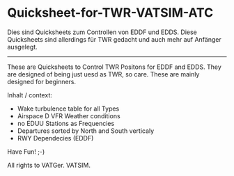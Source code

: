 # Quicksheet-for-TWR-VATSIM-ATC

Dies sind Quicksheets zum Controllen von EDDF und EDDS.
Diese Quicksheets sind allerdings für TWR gedacht und auch mehr auf Anfänger ausgelegt.

---------------------------------------------------------------------------------------------
These are Quicksheets to Control TWR Positons for EDDF and EDDS.
They are designed of being just uesd as TWR, so care. These are mainly designed for beginners.


Inhalt / context:
- Wake turbulence table for all Types
- Airspace D VFR Weather conditions
- no EDUU Stations as Frequencies
- Departures sorted by North and South verticaly 
- RWY Dependecies (EDDF)

Have Fun! ;-)

All rights to VATGer.
VATSIM.
